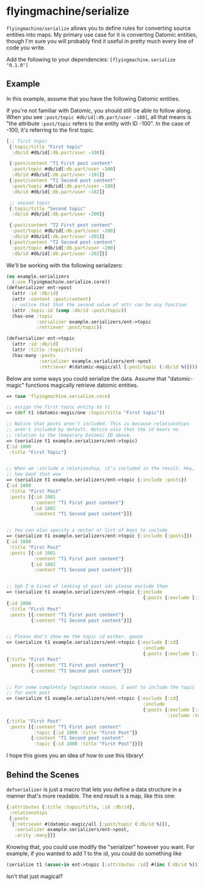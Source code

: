 # flyingmachine/serialize

`flyingmachine/serialize` allows you to define rules for converting
source entities into maps. My primary use case for it is converting
Datomic entities, though I'm sure you will probably find it useful
in pretty much every line of code you write.

Add the following to your dependencies: `[flyingmachine.serialize "0.1.0"]`

## Example

In this example, assume that you have the following Datomic entities.

If you're not familiar with Datomic, you should still be able to
follow along. When you see `:post/topic #db/id[:db.part/user -100]`,
all that means is "the attribute `:post/topic` refers to the entity
with ID -100". In the case of -100, it's referring to the first topic.

```clojure
[;; first topic
 {:topic/title "First topic"
  :db/id #db/id[:db.part/user -100]}

 {:post/content "T1 First post content"
  :post/topic #db/id[:db.part/user -100]
  :db/id #db/id[:db.part/user -101]}
 {:post/content "T1 Second post content"
  :post/topic #db/id[:db.part/user -100]
  :db/id #db/id[:db.part/user -102]}

 ;; second topic
 {:topic/title "Second topic"
  :db/id #db/id[:db.part/user -200]}

 {:post/content "T2 First post content"
  :post/topic #db/id[:db.part/user -200]
  :db/id #db/id[:db.part/user -201]}
 {:post/content "T2 Second post content"
  :post/topic #db/id[:db.part/user -200]
  :db/id #db/id[:db.part/user -202]}]
```  

We'll be working with the following serializers:

```clojure
(ns example.serializers
  (:use flyingmachine.serialize.core))
(defserializer ent->post
  (attr :id :db/id)
  (attr :content :post/content)
  ;; notice that that the second value of attr can be any function
  (attr :topic-id (comp :db/id :post/topic))
  (has-one :topic
           :serializer example.serializers/ent->topic
           :retriever :post/topic))

(defserializer ent->topic
  (attr :id :db/id)
  (attr :title :topic/title)
  (has-many :posts
            :serializer example.serializers/ent->post
            :retriever #(datomic-magic/all [:post/topic (:db/id %)])))
```

Below are some ways you could serialize the data. Assume that
"datomic-magic" functions magically retrieve datomic entities.

```clojure
=> (use 'flyingmachine.serialize.core)

;; assign the first topic entity to t1
=> (def t1 (datomic-magic/one :topic/title "First topic"))

;; Notice that posts aren't included. This is because relationships
;; aren't included by default. Notice also that the id bears no
;; relation to the temporary Datomic ID above.
=> (serialize t1 example.serializers/ent->topic)
{:id 1000
 :title "First Topic"}


;; When we :include a relationship, it's included in the result. Hey,
;; how bout that wow
=> (serialize t1 example.serializers/ent->topic {:include :posts})
{:id 1000
 :title "First Post"
 :posts [{:id 1001
          :content "T1 First post content"}
         {:id 1002
          :content "T1 Second post content"}]}


;; You can also specify a vector or list of keys to include
=> (serialize t1 example.serializers/ent->topic {:include [:posts]})
{:id 1000
 :title "First Post"
 :posts [{:id 1001
          :content "T1 First post content"}
         {:id 1002
          :content "T1 Second post content"}]}


;; Ugh I'm tired of looking at post ids please exclude them
=> (serialize t1 example.serializers/ent->topic {:include
                                                  {:posts {:exclude [:id]}}})
{:id 1000
 :title "First Post"
 :posts [{:content "T1 First post content"}
         {:content "T1 Second post content"}]}


;; Please don't show me the topic id either, geeze
=> (serialize t1 example.serializers/ent->topic {:exclude [:id]
                                                  :include
                                                  {:posts {:exclude [:id]}}})
{:title "First Post"
 :posts [{:content "T1 First post content"}
         {:content "T1 Second post content"}]}


;; For some completely legitimate reason, I want to include the topic
;; for each post
=> (serialize t1 example.serializers/ent->topic {:exclude [:id]
                                                  :include
                                                  {:posts {:exclude [:id]
                                                           :include :topic}}})
{:title "First Post"
 :posts [{:content "T1 First post content"
          :topic {:id 1000 :title "First Post"}}
         {:content "T1 Second post content"
          :topic {:id 1000 :title "First Post"}}]}
```

I hope this gives you an idea of how to use this library!

## Behind the Scenes

`defserializer` is just a macro that lets you define a data structure
in a manner that's more readable. The end result is a map, like this
one:

```clojure
{:attributes {:title :topic/title, :id :db/id},
 :relationships
 {:posts
  {:retriever #(datomic-magic/all [:post/topic (:db/id %)]),
   :serializer example.serializers/ent->post,
   :arity :many}}}
```

Knowing that, you could use modify the "serializer" however you want.
For example, if you wanted to add 1 to the id, you could do something like

```clojure
(serialize t1 (assoc-in ent->topic [:attributes :id] #(inc (:db/id %))))
```

Isn't that just magical?
